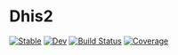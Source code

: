 # Dhis2

[![Stable](https://img.shields.io/badge/docs-stable-blue.svg)](https://mmwebaze.github.io/Dhis2.jl/stable/)
[![Dev](https://img.shields.io/badge/docs-dev-blue.svg)](https://mmwebaze.github.io/Dhis2.jl/dev/)
[![Build Status](https://github.com/mmwebaze/Dhis2.jl/actions/workflows/CI.yml/badge.svg?branch=main)](https://github.com/mmwebaze/Dhis2.jl/actions/workflows/CI.yml?query=branch%3Amain)
[![Coverage](https://codecov.io/gh/mmwebaze/Dhis2.jl/branch/main/graph/badge.svg)](https://codecov.io/gh/mmwebaze/Dhis2.jl)
